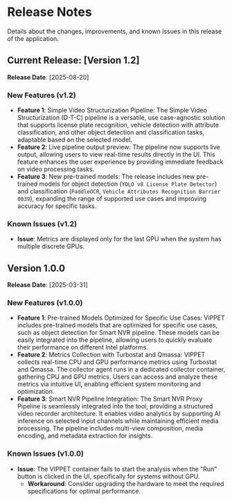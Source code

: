 <!--
# How to Use This Template

1. **Purpose**:
   - Summarize new features, improvements, bug fixes, and known issues for each release.
   - Help developers quickly understand updates and adapt workflows accordingly.

2. **Content Customization**:
   - Replace placeholders (e.g., `[Version X.X.X]`, `[YYYY-MM-DD]`, `<description>`) with specific release details.
   - Refer to the user stories in comments to understand what information developers expect to find.

3. **Style Guidelines**:
   - Use bullet points and concise descriptions for clarity.
   - Organize changes by category: New Features, Improvements, Bug Fixes, and Known Issues.
   - Use active voice and developer-focused language.
   - Follow the **Microsoft Developer Writing Style Guide**.

4. **GitHub Copilot Can Help**:
   - **For Style Adherence**:
     - This template specifys the style guide to be followed, ask Copilot to check.
     - Copilot can generate suggestions in line with the specified writing style.
   - **To Validate Content Completeness**:
     - The template includes in comments the user stories and acceptance criteria to be fulfilled by its content in each section. Copilot can check if you included all required information.
5. **Validation**:
   - Verify all details, links, and formatting before publishing.
   - Ensure that descriptions are accurate and actionable.

-->

# Release Notes

Details about the changes, improvements, and known issues in this release of the application.

## Current Release: [Version 1.2]
**Release Date**: [2025-08-20]

### New Features (v1.2)

- **Feature 1**: Simple Video Structurization Pipeline: The Simple Video Structurization (D-T-C) pipeline is a versatile, use case-agnostic solution that supports license plate recognition, vehicle detection with attribute classification, and other object detection and classification tasks, adaptable based on the selected model.
- **Feature 2**: Live pipeline output preview: The pipeline now supports live output, allowing users to view real-time results directly in the UI. This feature enhances the user experience by providing immediate feedback on video processing tasks.
- **Feature 3**: New pre-trained models: The release includes new pre-trained models for object detection (`YOLO v8 License Plate Detector`) and classification (`PaddleOCR`, `Vehicle Attributes Recognition Barrier 0039`), expanding the range of supported use cases and improving accuracy for specific tasks.

### Known Issues (v1.2)

- **Issue**: Metrics are displayed only for the last GPU when the system has multiple discrete GPUs.

## Version 1.0.0
**Release Date**: [2025-03-31]

### New Features (v1.0.0)
<!--
**Guidelines for New Features**:
1. **What to Include**:
   - Summarize new capabilities introduced in this release.
   - Highlight how these features help developers or solve common challenges.
   - Link to relevant guides or instructions for using the feature.
2. **Example**:
   - **Feature**: Added multi-camera configuration support.
     - **Benefit**: Enables developers to monitor larger areas in real-time.
     - [Learn More](./how-to-customize.md)
-->

- **Feature 1**: Pre-trained Models Optimized for Specific Use Cases: ViPPET includes pre-trained models that are optimized for specific use cases, such as object detection for Smart NVR pipeline. These models can be easily integrated into the pipeline, allowing users to quickly evaluate their performance on different Intel platforms.
- **Feature 2**: Metrics Collection with Turbostat and Qmassa: VIPPET collects real-time CPU and GPU performance metrics using Turbostat and Qmassa. The collector agent runs in a dedicated collector container, gathering CPU and GPU metrics. Users can access and analyze these metrics via intuitive UI, enabling efficient system monitoring and optimization.
- **Feature 3**: Smart NVR Pipeline Integration: The Smart NVR Proxy Pipeline is seamlessly integrated into the tool, providing a structured video recorder architecture. It enables video analytics by supporting AI inference on selected input channels while maintaining efficient media processing. The pipeline includes multi-view composition, media encoding, and metadata extraction for insights.



### Known Issues (v1.0.0)

- **Issue**: The VIPPET container fails to start the analysis when the "Run" button is clicked in the UI, specifically for systems without GPU.
  - **Workaround**: Consider upgrading the hardware to meet the required specifications for optimal performance.

